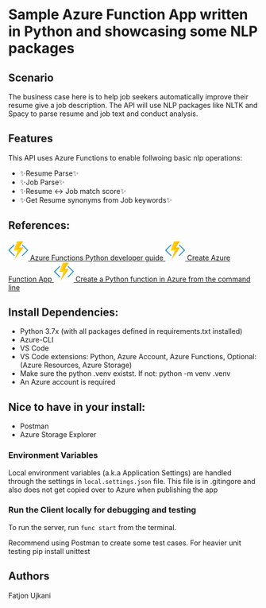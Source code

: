 # Sample Azure Function App written in Python and showcasing some NLP packages

## Scenario

The business case here is to help job seekers automatically improve their resume give a job description. The API will use NLP packages like NLTK and Spacy to parse resume and job text and conduct analysis.

## Features

This API uses Azure Functions to enable follwoing basic nlp operations:

- ✨Resume Parse✨
- ✨Job Parse✨
- ✨Resume <-> Job match score✨
- ✨Get Resume synonyms from Job keywords✨

## References:

<a href="https://docs.microsoft.com/en-us/azure/azure-functions/functions-reference-python#folder-structure">
    <img src="https://raw.githubusercontent.com/Azure/azure-functions-python-worker/dev/docs/Azure.Functions.svg" alt="Azure Functions Python developer guide" width="40" height="40"/>
    Azure Functions Python developer guide
</a>

<a href="https://docs.microsoft.com/en-us/azure/azure-functions/functions-create-function-app-portal">
    <img src="https://raw.githubusercontent.com/Azure/azure-functions-python-worker/dev/docs/Azure.Functions.svg" alt="Azure Functions Python developer guide" width="40" height="40"/>
    Create Azure Function App
</a>

<a href="https://docs.microsoft.com/en-us/azure/azure-functions/create-first-function-cli-python?tabs=azure-cli%2Cbash%2Cbrowser">
    <img src="https://raw.githubusercontent.com/Azure/azure-functions-python-worker/dev/docs/Azure.Functions.svg" alt="Azure Functions Python developer guide" width="40" height="40"/>
    Create a Python function in Azure from the command line
</a>


## Install Dependencies:

- Python 3.7x (with all packages defined in requirements.txt installed)
- Azure-CLI
- VS Code
- VS Code extensions: Python, Azure Account, Azure Functions, Optional: (Azure Resources, Azure Storage)
- Make sure the python .venv existst. If not: python -m venv .venv
- An Azure account is required

## Nice to have in your install:

- Postman
- Azure Storage Explorer


### Environment Variables


Local environment variables (a.k.a Application Settings) are handled through the settings in `local.settings.json` file. This file is in .gitingore and also does not get copied over to Azure when publishing the app


### Run the Client locally for debugging and testing

To run the server, run `func start` from the terminal.

Recommend using Postman to create some test cases. For heavier unit testing pip install unittest


## Authors

Fatjon Ujkani

